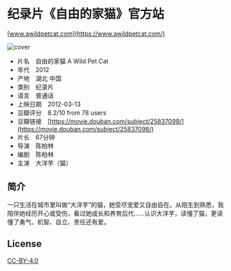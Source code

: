 # 纪录片《自由的家猫》官方站
[www.awildpetcat.com](https://www.awildpetcat.com/)

![cover](https://awildpetcat.com/page/gallery/content/images/large/DSC_1286.jpg)

- 片名　自由的家猫 A Wild Pet Cat
- 年代　2012
- 产地　湖北 中国
- 类别　纪录片
- 语言　普通话
- 上映日期　2012-03-13
- 豆瓣评分　8.2/10 from 78 users
- 豆瓣链接　[https://movie.douban.com/subject/25837098/](https://movie.douban.com/subject/25837098/)
- 片长　67分钟
- 导演　陈柏林
- 编剧　陈柏林
- 主演　大洋芋（猫）

## 简介
一只生活在城市里叫做“大洋芋”的猫，她受尽宠爱又自由自在。从陌生到熟悉，我陪伴她经历开心或受伤，看过她成长和养育后代……认识大洋芋，读懂了猫，更读懂了勇气、机智、自立、责任还有爱。

## License

[CC-BY-4.0](https://choosealicense.com/licenses/cc-by-sa-4.0/)
